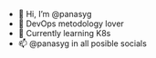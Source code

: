 - 👋 Hi, I’m @panasyg
- 👀 DevOps metodology lover
- 🌱 Currently learning K8s
- 📫 @panasyg in all posible socials

